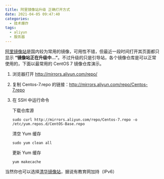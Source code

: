 ```yaml
---
title: 阿里镜像站升级 正确打开方式
date: 2021-04-05 09:47:40
categories:
  - 技术爆炸
tags:
  - aliyun
  - 服务器
---
```


[阿里镜像站](https://mirrors.aliyun.com)是国内较为常用的镜像，可用性不错，但最近一段时间打开其页面都只显示 **“镜像站正在升级中...”**。不过升级的只是引导站，各个镜像仓库是可以正常使用的，下面以最常用的 CentOS 7 镜像仓库演示。

1. 浏览器打开 http://mirrors.aliyun.com/repo/

2. 复制 Centos-7.repo 的链接：http://mirrors.aliyun.com/repo/Centos-7.repo
<!-- more -->
3. 在 SSH 中运行命令

   下载仓库源

   ```
   sudo curl http://mirrors.aliyun.com/repo/Centos-7.repo -o /etc/yum.repos.d/CentOS-Base.repo
   ```

   清空 Yum 缓存

   ```
   sudo yum clean all
   ```

   更新 Yum 缓存

   ```
   yum makecache
   ```

当然你也可以选择[清华镜像站](https://mirrors.tuna.tsinghua.edu.cn/)，据说有教育网加持（IPv6）
